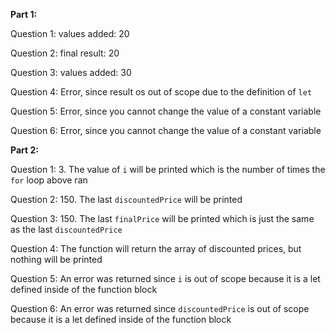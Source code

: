 **Part 1:**

Question 1: values added:  20

Question 2: final result:  20

Question 3: values added:  30

Question 4: Error, since result os out of scope due to the definition of `let`

Question 5: Error, since you cannot change the value of a constant variable

Question 6: Error, since you cannot change the value of a constant variable

**Part 2:**

Question 1: 3. The value of `i` will be printed which is the number of times the `for` loop above ran

Question 2: 150. The last `discountedPrice` will be printed

Question 3: 150. The last `finalPrice` will be printed which is just the same as the last `discountedPrice`

Question 4: The function will return the array of discounted prices, but nothing will be printed

Question 5: An error was returned since `i` is out of scope because it is a let defined inside of the function block

Question 6: An error was returned since `discountedPrice` is out of scope because it is a let defined inside of the function block
